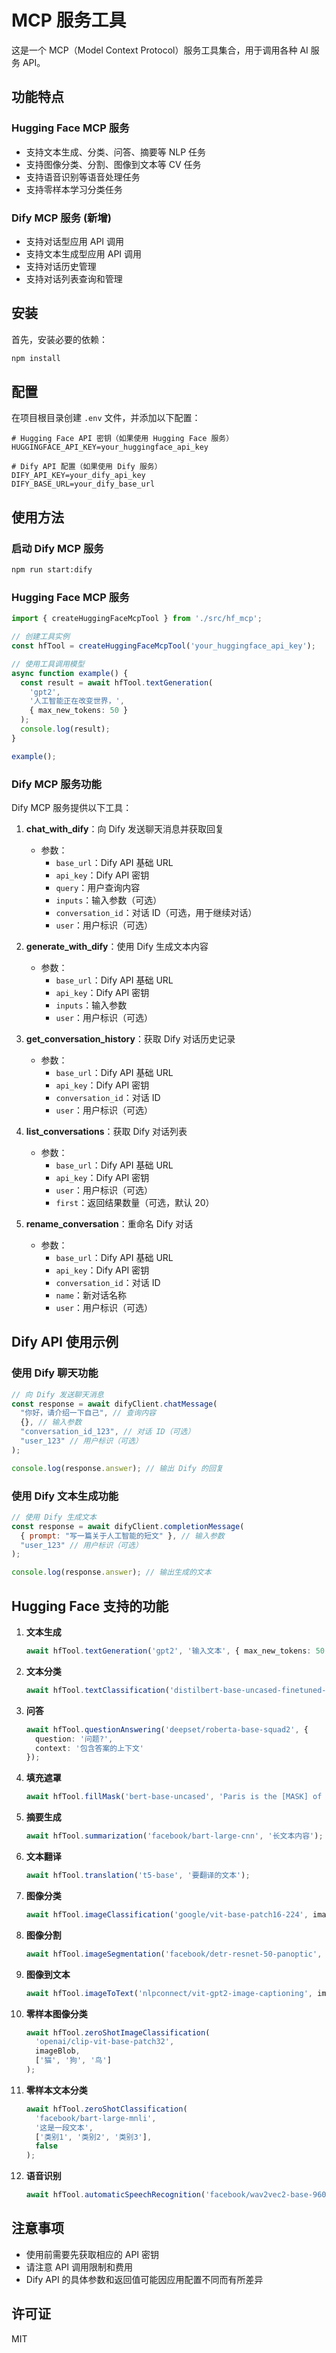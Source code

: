 # MCP 服务工具

这是一个 MCP（Model Context Protocol）服务工具集合，用于调用各种 AI 服务 API。

## 功能特点

### Hugging Face MCP 服务

- 支持文本生成、分类、问答、摘要等 NLP 任务
- 支持图像分类、分割、图像到文本等 CV 任务
- 支持语音识别等语音处理任务
- 支持零样本学习分类任务

### Dify MCP 服务 (新增)

- 支持对话型应用 API 调用
- 支持文本生成型应用 API 调用
- 支持对话历史管理
- 支持对话列表查询和管理

## 安装

首先，安装必要的依赖：

```bash
npm install
```

## 配置

在项目根目录创建 `.env` 文件，并添加以下配置：

```
# Hugging Face API 密钥（如果使用 Hugging Face 服务）
HUGGINGFACE_API_KEY=your_huggingface_api_key

# Dify API 配置（如果使用 Dify 服务）
DIFY_API_KEY=your_dify_api_key
DIFY_BASE_URL=your_dify_base_url
```

## 使用方法

### 启动 Dify MCP 服务

```bash
npm run start:dify
```

### Hugging Face MCP 服务

```typescript
import { createHuggingFaceMcpTool } from './src/hf_mcp';

// 创建工具实例
const hfTool = createHuggingFaceMcpTool('your_huggingface_api_key');

// 使用工具调用模型
async function example() {
  const result = await hfTool.textGeneration(
    'gpt2',
    '人工智能正在改变世界，',
    { max_new_tokens: 50 }
  );
  console.log(result);
}

example();
```

### Dify MCP 服务功能

Dify MCP 服务提供以下工具：

1. **chat_with_dify**：向 Dify 发送聊天消息并获取回复
   - 参数：
     - `base_url`：Dify API 基础 URL
     - `api_key`：Dify API 密钥
     - `query`：用户查询内容
     - `inputs`：输入参数（可选）
     - `conversation_id`：对话 ID（可选，用于继续对话）
     - `user`：用户标识（可选）

2. **generate_with_dify**：使用 Dify 生成文本内容
   - 参数：
     - `base_url`：Dify API 基础 URL
     - `api_key`：Dify API 密钥
     - `inputs`：输入参数
     - `user`：用户标识（可选）

3. **get_conversation_history**：获取 Dify 对话历史记录
   - 参数：
     - `base_url`：Dify API 基础 URL
     - `api_key`：Dify API 密钥
     - `conversation_id`：对话 ID
     - `user`：用户标识（可选）

4. **list_conversations**：获取 Dify 对话列表
   - 参数：
     - `base_url`：Dify API 基础 URL
     - `api_key`：Dify API 密钥
     - `user`：用户标识（可选）
     - `first`：返回结果数量（可选，默认 20）

5. **rename_conversation**：重命名 Dify 对话
   - 参数：
     - `base_url`：Dify API 基础 URL
     - `api_key`：Dify API 密钥
     - `conversation_id`：对话 ID
     - `name`：新对话名称
     - `user`：用户标识（可选）

## Dify API 使用示例

### 使用 Dify 聊天功能

```javascript
// 向 Dify 发送聊天消息
const response = await difyClient.chatMessage(
  "你好，请介绍一下自己", // 查询内容
  {}, // 输入参数
  "conversation_id_123", // 对话 ID（可选）
  "user_123" // 用户标识（可选）
);

console.log(response.answer); // 输出 Dify 的回复
```

### 使用 Dify 文本生成功能

```javascript
// 使用 Dify 生成文本
const response = await difyClient.completionMessage(
  { prompt: "写一篇关于人工智能的短文" }, // 输入参数
  "user_123" // 用户标识（可选）
);

console.log(response.answer); // 输出生成的文本
```

## Hugging Face 支持的功能

1. **文本生成**
   ```typescript
   await hfTool.textGeneration('gpt2', '输入文本', { max_new_tokens: 50 });
   ```

2. **文本分类**
   ```typescript
   await hfTool.textClassification('distilbert-base-uncased-finetuned-sst-2-english', '这是一段文本');
   ```

3. **问答**
   ```typescript
   await hfTool.questionAnswering('deepset/roberta-base-squad2', {
     question: '问题?',
     context: '包含答案的上下文'
   });
   ```

4. **填充遮罩**
   ```typescript
   await hfTool.fillMask('bert-base-uncased', 'Paris is the [MASK] of France.');
   ```

5. **摘要生成**
   ```typescript
   await hfTool.summarization('facebook/bart-large-cnn', '长文本内容');
   ```

6. **文本翻译**
   ```typescript
   await hfTool.translation('t5-base', '要翻译的文本');
   ```

7. **图像分类**
   ```typescript
   await hfTool.imageClassification('google/vit-base-patch16-224', imageBlob);
   ```

8. **图像分割**
   ```typescript
   await hfTool.imageSegmentation('facebook/detr-resnet-50-panoptic', imageBlob);
   ```

9. **图像到文本**
   ```typescript
   await hfTool.imageToText('nlpconnect/vit-gpt2-image-captioning', imageBlob);
   ```

10. **零样本图像分类**
    ```typescript
    await hfTool.zeroShotImageClassification(
      'openai/clip-vit-base-patch32',
      imageBlob,
      ['猫', '狗', '鸟']
    );
    ```

11. **零样本文本分类**
    ```typescript
    await hfTool.zeroShotClassification(
      'facebook/bart-large-mnli',
      '这是一段文本',
      ['类别1', '类别2', '类别3'],
      false
    );
    ```

12. **语音识别**
    ```typescript
    await hfTool.automaticSpeechRecognition('facebook/wav2vec2-base-960h', audioBlob);
    ```

## 注意事项

- 使用前需要先获取相应的 API 密钥
- 请注意 API 调用限制和费用
- Dify API 的具体参数和返回值可能因应用配置不同而有所差异

## 许可证

MIT 